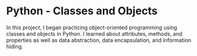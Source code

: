 # Python - Classes and Objects


In this project, I began practicing object-oriented programming using classes and objects in Python. I learned about attributes, methods, and properties as well as data abstraction, data encapsulation, and information hiding.
